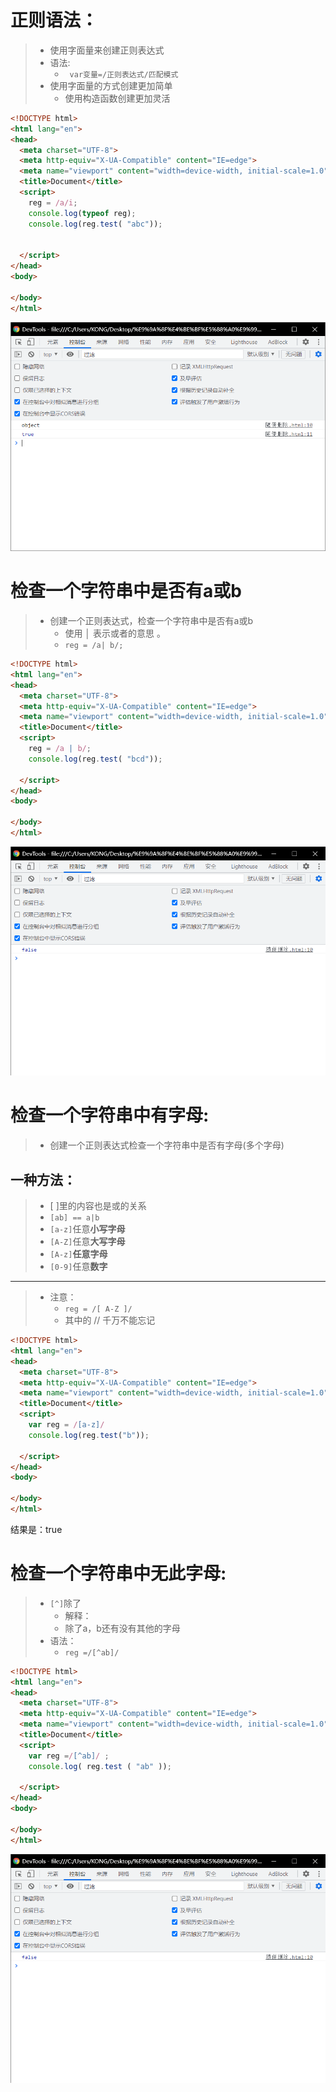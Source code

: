 # 正则语法：

> - 使用字面量来创建正则表达式
> - 语法:
>   - ` var变量=/正则表达式/匹配模式`
> - 使用字面量的方式创建更加简单
>   - 使用构造函数创建更加灵活

```html
<!DOCTYPE html>
<html lang="en">
<head>
  <meta charset="UTF-8">
  <meta http-equiv="X-UA-Compatible" content="IE=edge">
  <meta name="viewport" content="width=device-width, initial-scale=1.0">
  <title>Document</title>
  <script>
    reg = /a/i;
    console.log(typeof reg);
    console.log(reg.test( "abc"));

    
  </script>
</head>
<body>
  
</body>
</html>
```

![image-20220117174825024](image-20220117174825024.png)

# 检查一个字符串中是否有a或b

> - 创建一个正则表达式，检查一个字符串中是否有a或b
>   - 使用    │   表示或者的意思 。
>   - `reg = /a| b/;`

```html
<!DOCTYPE html>
<html lang="en">
<head>
  <meta charset="UTF-8">
  <meta http-equiv="X-UA-Compatible" content="IE=edge">
  <meta name="viewport" content="width=device-width, initial-scale=1.0">
  <title>Document</title>
  <script>
    reg = /a | b/;
    console.log(reg.test( "bcd"));
    
  </script>
</head>
<body>
  
</body>
</html>
```

![image-20220117175842453](image-20220117175842453.png)

# 检查一个字符串中有字母:

> - 创建一个正则表达式检查一个字符串中是否有字母(多个字母)

## 一种方法：

> - [ ]里的内容也是或的关系
> - `[ab] == a|b`
> - `[a-z]`任意**小写字母**
> - `[A-Z]`任意**大写字母**
> - `[A-z]`**任意字母**
> - `[0-9]`任意**数字**

------------

> - 注意：
>   - `reg = /[ A-Z ]/`
>   - 其中的 //  千万不能忘记

```html
<!DOCTYPE html>
<html lang="en">
<head>
  <meta charset="UTF-8">
  <meta http-equiv="X-UA-Compatible" content="IE=edge">
  <meta name="viewport" content="width=device-width, initial-scale=1.0">
  <title>Document</title>
  <script>
    var reg = /[a-z]/
    console.log(reg.test("b"));
    
  </script>
</head>
<body>
  
</body>
</html>
```

结果是：true

# 检查一个字符串中无此字母:

> - `[^]`除了
>   - 解释：
>   - 除了a，b还有没有其他的字母
> - 语法：
>   - `reg =/[^ab]/`

```html
<!DOCTYPE html>
<html lang="en">
<head>
  <meta charset="UTF-8">
  <meta http-equiv="X-UA-Compatible" content="IE=edge">
  <meta name="viewport" content="width=device-width, initial-scale=1.0">
  <title>Document</title>
  <script>
    var reg =/[^ab]/ ;
    console.log( reg.test ( "ab" ));
    
  </script>
</head>
<body>
  
</body>
</html>
```

![image-20220117193425893](image-20220117193425893.png)